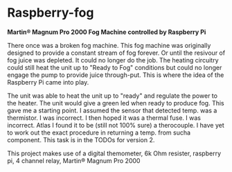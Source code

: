 # Raspberry-fog
<strong>Martin® Magnum Pro 2000 Fog Machine controlled by Raspberry Pi</strong>

There once was a broken fog machine. This fog machine was originally designed to provide a constant stream of fog forever. Or until the resivour of fog juice was depleted. It could no longer do the job. The heating circuitry could still heat the unit up to "Ready to Fog" conditions but could no longer engage the pump to provide juice through-put. This is where the idea of the Raspberry Pi came into play.

The unit was able to heat the unit up to "ready" and regulate the power to the heater. The unit would give a green led when ready to produce fog. This gave me a starting point. I assumed the sensor that detected temp. was a thermistor. I was incorrect. I then hoped it was a thermal fuse. I was incorrect. Atlas I found it to be (still not 100% sure) a therocouple. I have yet to work out the exact procedure in returning a temp. from sucha component. This task is in the TODOs for version 2.

This project makes use of a digital themometer, 6k Ohm resister, raspberry pi, 4 channel relay, Martin® Magnum Pro 2000

